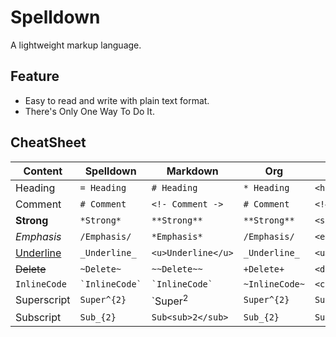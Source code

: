 # Spelldown
A lightweight markup language.

## Feature
- Easy to read and write with plain text format.
- There's Only One Way To Do It.

## CheatSheet

| Content          | Spelldown          | Markdown           | Org            | HTML                      |
|------------------|--------------------|--------------------|----------------|---------------------------|
| Heading          | `= Heading`        | `# Heading`        | `* Heading`    | `<h1>Heading</h1>`        |
| Comment          | `# Comment`        | `<!- Comment ->`   | `# Comment`    |	`<!– Comment –>`          |
| **Strong**       | `*Strong*`         | `**Strong**`       | `**Strong**`   | `<strong>Strong</strong>` |
| *Emphasis*       | `/Emphasis/`       | `*Emphasis*`       | `/Emphasis/`   | `<em>Emphasis</em>`       |
| <u>Underline</u> | `_Underline_`      | `<u>Underline</u>` | `_Underline_`  | `<u>Underline</u>`        |
| ~~Delete~~       | `~Delete~`         | `~~Delete~~`       | `+Delete+`     | `<del>Delete</del>`       |
| `InlineCode`     | `` `InlineCode` `` | `` `InlineCode` `` | `~InlineCode~` | `<code>InlineCode</code>` |
| Superscript      | `Super^{2}`        | `Super<sup>2</sup> | `Super^{2}`    | `Super<sup>2</sup>`       |
| Subscript        | `Sub_{2}`          | `Sub<sub>2</sub>`  | `Sub_{2}`      | `Sub<sub>2</sub>`         |

